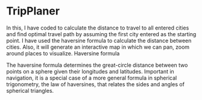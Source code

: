 # TripPlaner

In this, I have coded to calculate the distance to travel to all entered cities and find optimal travel path by assuming the first city entered as the starting point. I have used the haversine formula to calculate the distance between cities. Also, it will generate an interactive map in which we can pan, zoom around places to visualize.
Haversine formula

The haversine formula determines the great-circle distance between two points on a sphere given their longitudes and latitudes. Important in navigation, it is a special case of a more general formula in spherical trigonometry, the law of haversines, that relates the sides and angles of spherical triangles.
